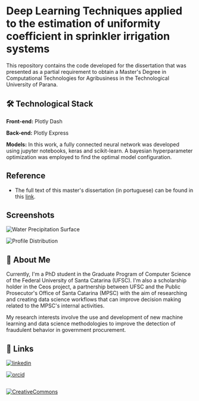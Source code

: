 # Deep Learning Techniques applied to the estimation of uniformity coefficient in sprinkler irrigation systems 

This repository contains the code developed for the dissertation that was presented as a partial requirement to obtain a Master's Degree in Computational Technologies for Agribusiness in the Technological University of Parana.


## 🛠 Technological Stack

**Front-end:** Plotly Dash

**Back-end:** Plotly Express

**Models:** In this work, a fully connected neural network was developed using jupyter notebooks, keras and scikit-learn. A bayesian hyperparameter optimization was employed to find the optimal model configuration.

## Reference

 - The full text of this master's dissertation (in portuguese) can be found in this [link](https://repositorio.utfpr.edu.br/jspui/handle/1/30307).

## Screenshots

![Water Precipitation Surface](https://i.imgur.com/bN0y64I.png)

![Profile Distribution](https://i.imgur.com/c3vZV8I.png)


## 🚀 About Me
Currently, I'm a PhD student in the Graduate Program of Computer Science of the Federal University of Santa Catarina (UFSC). I'm also a scholarship holder in the Ceos project, a partnership between UFSC and the Public Prosecutor's Office of Santa Catarina (MPSC) with the aim of researching and creating data science workflows that can improve decision making related to the MPSC's internal activities.

My research interests involve the use and development of new machine learning and data science methodologies to improve the detection of fraudulent behavior in government procurement.


## 🔗 Links
[![linkedin](https://img.shields.io/badge/linkedin-0A66C2?style=for-the-badge&logo=linkedin&logoColor=white)](https://www.linkedin.com/in/everton-schneider-dos-santos-466304160/)


[![orcid](https://img.shields.io/badge/Orcid-green?style=for-the-badge
)](https://orcid.org/my-orcid?orcid=0000-0002-8486-6367)

##             

[![CreativeCommons](https://img.shields.io/badge/License-CreativeCommons-black?logoColor=black
)](https://creativecommons.org/licenses/by/4.0/)
